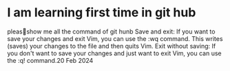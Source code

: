 # I am learning first time in git hub


pleasshow me all the command of git hunb
Save and exit: If you want to save your changes and exit Vim, you can use the :wq command. This writes (saves) your changes to the file and then quits Vim. Exit without saving: If you don't want to save your changes and just want to exit Vim, you can use the :q! command.20 Feb 2024

